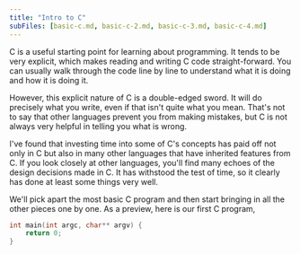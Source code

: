 ```yaml
---
title: "Intro to C"
subFiles: [basic-c.md, basic-c-2.md, basic-c-3.md, basic-c-4.md]
---
```


C is a useful starting point for learning about programming. It tends to be very
explicit, which makes reading and writing C code straight-forward. You can
usually walk through the code line by line to understand what it is doing and
how it is doing it.

However, this explicit nature of C is a double-edged sword. It will do
precisely what you write, even if that isn't quite what you mean. That's not to
say that other languages prevent you from making mistakes, but C is not always
very helpful in telling you what is wrong.

I've found that investing time into some of C's concepts has paid off not only
in C but also in many other languages that have inherited features from C. If
you look closely at other languages, you'll find many echoes of the design
decisions made in C. It has withstood the test of time, so it clearly has done
at least some things very well.

We'll pick apart the most basic C program and then start bringing in all the
other pieces one by one. As a preview, here is our first C program,

```c
int main(int argc, char** argv) {
    return 0;
}
```
